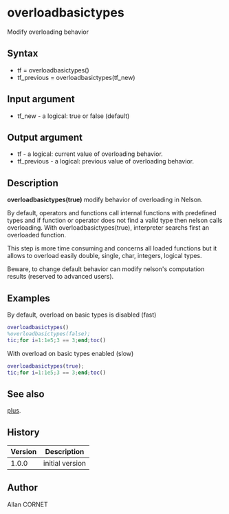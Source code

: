 

# overloadbasictypes

Modify overloading behavior

## Syntax

- tf = overloadbasictypes()
- tf_previous = overloadbasictypes(tf_new)

## Input argument

 - tf_new - a logical: true or false (default)

## Output argument

 - tf - a logical: current value of overloading behavior.
 - tf_previous - a logical: previous value of overloading behavior.

## Description


  <p><b>overloadbasictypes(true)</b> modify behavior of overloading in Nelson.</p>
  <p>By default, operators and functions call internal functions with predefined types and if function or operator does not find a valid type then nelson calls overloading.
With overloadbasictypes(true), interpreter searchs first an overloaded function.</p>
  <p>This step is more time consuming and concerns all loaded functions but it allows to overload easily double, single, char, integers, logical types.</p>
  <p>Beware, to change default behavior can modify nelson's computation results (reserved to advanced users).</p>


## Examples

By default, overload on basic types is disabled (fast)
```matlab
overloadbasictypes()
%overloadbasictypes(false);
tic;for i=1:1e5;3 == 3;end;toc()
```
With overload on basic types enabled (slow)
```matlab
overloadbasictypes(true);
tic;for i=1:1e5;3 == 3;end;toc()
```

## See also

[plus](plus.html).
## History

|Version|Description|
|------|------|
|1.0.0|initial version|


## Author

Allan CORNET



